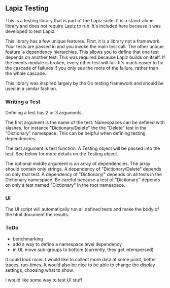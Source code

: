 ## Lapiz Testing
This is a testing library that is part of the Lapiz suite. It is a stand-alone library and does not require Lapiz to run. It's included here because it was developed to test Lapiz.

This library has a few unique features. First, it is a library not a framework. Your tests are passed in and you invoke the main test call. The other unique feature is dependency hierarchies. This allows you to define that one test depends on another test. This was required because Lapiz builds on itself. If the events module is broken, every other test will fail. It's much easier to fix the cascade of failures if you only see the roots of the failure, rather than the whole cascade.

This library was inspired largely by the Go testing framework and should be used in a similar fashion.

### Writing a Test
Defining a test has 2 or 3 arguments.

The first argument is the name of the test. Namespaces can be defined with slashes, for instance "Dictionary/Delete" the the "Delete" test in the "Dictionary" namespace. This can be helpful when defining testing dependencies.

The last argument is test function. A Testing object will be passed into the test. See below for more details on the Testing object.

The optional middle argument is an array of dependencies. The array should contain only strings. A dependency of "Dictionary/Delete" depends on only that test. A dependency of "Dictionary/" depends on all tests in the Dictionary namespace. Be careful because a test of "Dictionary" depends on only a test named "Dictionary" in the root namespace.

### UI
The UI script will automatically run all defined tests and make the body of the html document the results.

### ToDo
* benchmarking
* add a way to define a namespace level dependency
* in UI, move sub-groups to bottom (currently, they get interspersed)

It could look nicer. I would like to collect more data at some point, better traces, run-times. It would also be nice to be able to change the display settings, choosing what to show.

I would like some way to test UI stuff
